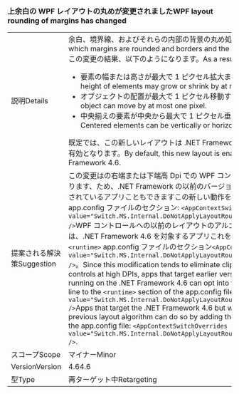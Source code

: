 ### <a name="wpf-layout-rounding-of-margins-has-changed"></a><span data-ttu-id="e2dfa-101">上余白の WPF レイアウトの丸めが変更されました</span><span class="sxs-lookup"><span data-stu-id="e2dfa-101">WPF layout rounding of margins has changed</span></span>

|   |   |
|---|---|
|<span data-ttu-id="e2dfa-102">説明</span><span class="sxs-lookup"><span data-stu-id="e2dfa-102">Details</span></span>|<span data-ttu-id="e2dfa-103">余白、境界線、およびそれらの内部の背景の丸め処理の方法が変更されました。</span><span class="sxs-lookup"><span data-stu-id="e2dfa-103">The way in which margins are rounded and borders and the background inside of them has changed.</span></span> <span data-ttu-id="e2dfa-104">この変更の結果、以下のようになります。</span><span class="sxs-lookup"><span data-stu-id="e2dfa-104">As a result of this change:</span></span><ul><li><span data-ttu-id="e2dfa-105">要素の幅または高さが最大で 1 ピクセル拡大または縮小することがあります。</span><span class="sxs-lookup"><span data-stu-id="e2dfa-105">The width or height of elements may grow or shrink by at most one pixel.</span></span></li><li><span data-ttu-id="e2dfa-106">オブジェクトの配置が最大で 1 ピクセル移動することがあります。</span><span class="sxs-lookup"><span data-stu-id="e2dfa-106">The placement of an object can move by at most one pixel.</span></span></li><li><span data-ttu-id="e2dfa-107">中央揃えの要素が中央から最大で 1 ピクセル垂直まは水平方向にずれることがあります。</span><span class="sxs-lookup"><span data-stu-id="e2dfa-107">Centered elements can be vertically or horizontally off center by at most one pixel.</span></span></li></ul><span data-ttu-id="e2dfa-108">既定では、この新しいレイアウトは .NET Framework の 4.6 を対象とするアプリに対してのみ有効となります。</span><span class="sxs-lookup"><span data-stu-id="e2dfa-108">By default, this new layout is enabled only for apps that target the .NET Framework 4.6.</span></span>|
|<span data-ttu-id="e2dfa-109">提案される解決策</span><span class="sxs-lookup"><span data-stu-id="e2dfa-109">Suggestion</span></span>|<span data-ttu-id="e2dfa-110">この変更はの右端または下端高 Dpi での WPF コントロールのクリッピングを除去する傾向があります、ため、.NET Framework の以前のバージョンを対象と、.NET Framework 4.6 上で実行されているアプリこともできますこの新しい動作を次の行を追加することで、<code>&lt;runtime&gt;</code> 、app.config ファイルのセクション: <code>&lt;AppContextSwitchOverrides value=&quot;Switch.MS.Internal.DoNotApplyLayoutRoundingToMarginsAndBorderThickness=false&quot; /&gt;</code>WPF コントロールへの以前のレイアウトのアルゴリズムを使用してレンダリングの目的は、.NET Framework 4.6 を対象するアプリこれを行うには、次の行を追加することによって、 <code>&lt;runtime&gt;</code> app.config ファイルのセクション<code>&lt;AppContextSwitchOverrides value=&quot;Switch.MS.Internal.DoNotApplyLayoutRoundingToMarginsAndBorderThickness=true&quot; /&gt;</code>。</span><span class="sxs-lookup"><span data-stu-id="e2dfa-110">Since this modification tends to eliminate clipping of the right or bottom of WPF controls at high DPIs, apps that target earlier versions of the .NET Framework but are running on the .NET Framework 4.6 can opt into this new behavior by adding the following line to the <code>&lt;runtime&gt;</code> section of the app.config file: <code>&lt;AppContextSwitchOverrides value=&quot;Switch.MS.Internal.DoNotApplyLayoutRoundingToMarginsAndBorderThickness=false&quot; /&gt;</code>Apps that target the .NET Framework 4.6 but want WPF controls to render using the previous layout algorithm can do so by adding the following line to the <code>&lt;runtime&gt;</code> section of the app.config file: <code>&lt;AppContextSwitchOverrides value=&quot;Switch.MS.Internal.DoNotApplyLayoutRoundingToMarginsAndBorderThickness=true&quot; /&gt;</code>.</span></span>|
|<span data-ttu-id="e2dfa-111">スコープ</span><span class="sxs-lookup"><span data-stu-id="e2dfa-111">Scope</span></span>|<span data-ttu-id="e2dfa-112">マイナー</span><span class="sxs-lookup"><span data-stu-id="e2dfa-112">Minor</span></span>|
|<span data-ttu-id="e2dfa-113">Version</span><span class="sxs-lookup"><span data-stu-id="e2dfa-113">Version</span></span>|<span data-ttu-id="e2dfa-114">4.6</span><span class="sxs-lookup"><span data-stu-id="e2dfa-114">4.6</span></span>|
|<span data-ttu-id="e2dfa-115">型</span><span class="sxs-lookup"><span data-stu-id="e2dfa-115">Type</span></span>|<span data-ttu-id="e2dfa-116">再ターゲット中</span><span class="sxs-lookup"><span data-stu-id="e2dfa-116">Retargeting</span></span>|

